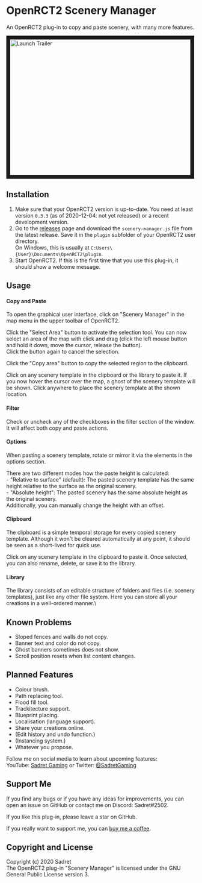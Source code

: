 # OpenRCT2 Scenery Manager

An OpenRCT2 plug-in to copy and paste scenery, with many more features.

<a href="http://www.youtube.com/watch?feature=player_embedded&v=xH_dSPXPLAg" target="_blank"><img src="http://img.youtube.com/vi/xH_dSPXPLAg/0.jpg" alt="Launch Trailer" width="480" height="360" border="10" /></a>

## Installation

1. Make sure that your OpenRCT2 version is up-to-date. You need at least version `0.3.3` (as of 2020-12-04: not yet released) or a recent development version.
2. Go to the [releases](https://github.com/Sadret/openrct2-scenery-manager/releases) page and download the `scenery-manager.js` file from the latest release. Save it in the `plugin` subfolder of your OpenRCT2 user directory.\
On Windows, this is usually at `C:Users\{User}\Documents\OpenRCT2\plugin`.
3. Start OpenRCT2. If this is the first time that you use this plug-in, it should show a welcome message.

## Usage

#### Copy and Paste

To open the graphical user interface, click on "Scenery Manager" in the map menu in the upper toolbar of OpenRCT2.

Click the "Select Area" button to activate the selection tool. You can now select an area of the map with click and drag (click the left mouse button and hold it down, move the cursor, release the button).\
Click the button again to cancel the selection.

Click the "Copy area" button to copy the selected region to the clipboard.

Click on any scenery template in the clipboard or the library to paste it. If you now hover the cursor over the map, a ghost of the scenery template will be shown. Click anywhere to place the scenery template at the shown location.

#### Filter

Check or uncheck any of the checkboxes in the filter section of the window. It will affect both copy and paste actions.

#### Options

When pasting a scenery template, rotate or mirror it via the elements in the options section.

There are two different modes how the paste height is calculated:\
\- "Relative to surface" (default): The pasted scenery template has the same height relative to the surface as the original scenery.\
\- "Absolute height": The pasted scenery has the same absolute height as the original scenery.\
Additionally, you can manually change the height with an offset.

#### Clipboard

The clipboard is a simple temporal storage for every copied scenery template. Although it won't be cleared automatically at any point, it should be seen as a short-lived for quick use.

Click on any scenery template in the clipboard to paste it. Once selected, you can also rename, delete, or save it to the library.

#### Library

The library consists of an editable structure of folders and files (i.e. scenery templates), just like any other file system. Here you can store all your creations in a well-ordered manner.\

## Known Problems

- Sloped fences and walls do not copy.
- Banner text and color do not copy.
- Ghost banners sometimes does not show.
- Scroll position resets when list content changes.

## Planned Features

- Colour brush.
- Path replacing tool.
- Flood fill tool.
- Trackitecture support.
- Blueprint placing.
- Localisation (language support).
- Share your creations online.
- (Edit history and undo function.)
- (Instancing system.)
- Whatever you propose.

Follow me on social media to learn about upcoming features:\
YouTube: [Sadret Gaming](https://www.youtube.com/channel/UCLF2DGVDbo_Od5K4MeGNTRQ/) or
Twitter: [@SadretGaming](https://twitter.com/SadretGaming)

## Support Me

If you find any bugs or if you have any ideas for improvements, you can open an issue on GitHub or contact me on Discord: Sadret#2502.

If you like this plug-in, please leave a star on GitHub.

If you really want to support me, you can [buy me a coffee](https://www.BuyMeACoffee.com/SadretGaming).

## Copyright and License

Copyright (c) 2020 Sadret\
The OpenRCT2 plug-in "Scenery Manager" is licensed under the GNU General Public License version 3.
